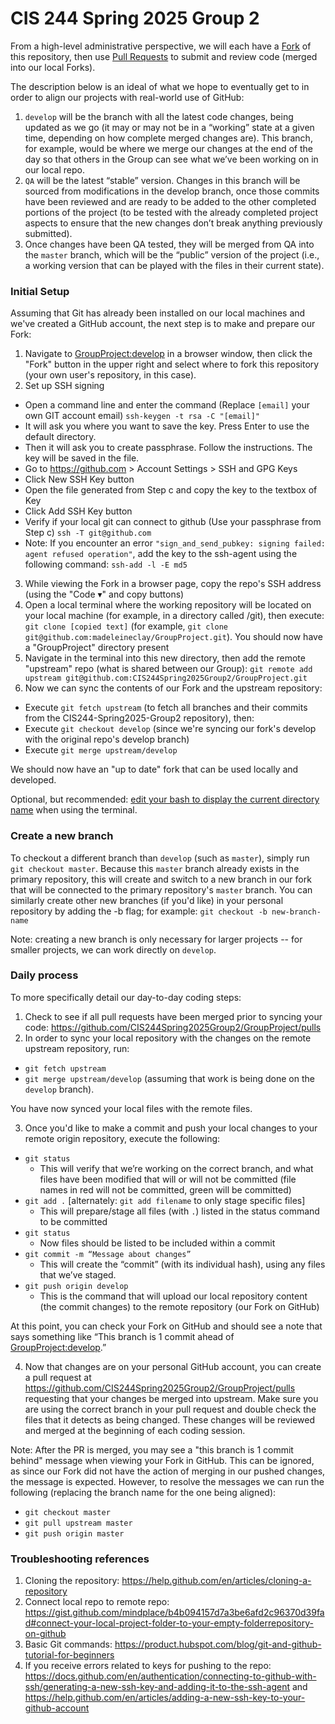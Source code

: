 # CIS 244 Spring 2025 Group 2

From a high-level administrative perspective, we will each have a [Fork](https://docs.github.com/en/get-started/quickstart/fork-a-repo) of this repository, then use [Pull Requests](https://docs.github.com/en/pull-requests/collaborating-with-pull-requests/proposing-changes-to-your-work-with-pull-requests/creating-a-pull-request?tool=webui) to submit and review code (merged into our local Forks). 

The description below is an ideal of what we hope to eventually get to in order to align our projects with real-world use of GitHub:
1. `develop` will be the branch with all the latest code changes, being updated as we go (it may or may not be in a “working” state at a given time, depending on how complete merged changes are). This branch, for example, would be where we merge our changes at the end of the day so that others in the Group can see what we’ve been working on in our local repo.
2. `QA` will be the latest “stable” version. Changes in this branch will be sourced from modifications in the develop branch, once those commits have been reviewed and are ready to be added to the other completed portions of the project (to be tested with the already completed project aspects to ensure that the new changes don’t break anything previously submitted).
3. Once changes have been QA tested, they will be merged from QA into the `master` branch, which will be the “public” version of the project (i.e., a working version that can be played with the files in their current state).

### Initial Setup

Assuming that Git has already been installed on our local machines and we've created a GitHub account, the next step is to make and prepare our Fork:
1. Navigate to [GroupProject:develop](https://github.com/CIS244Spring2025Group2/GroupProject/tree/develop) in a browser window, then click the "Fork" button in the upper right and select where to fork this repository (your own user's repository, in this case).
2. Set up SSH signing
 * Open a command line and enter the command (Replace `[email]` your own GIT account email) `ssh-keygen -t rsa -C "[email]"`
 * It will ask you where you want to save the key. Press Enter to use the default directory.
 * Then it will ask you to create passphrase. Follow the instructions. The key will be saved in the file.
 * Go to https://github.com  > Account Settings > SSH and GPG Keys
 * Click New SSH Key button
 * Open the file generated from Step c and copy the key to the textbox of Key
 * Click Add SSH Key button
 * Verify if your local git can connect to github (Use your passphrase from Step c) `ssh -T git@github.com`
 * Note: If you encounter an error `"sign_and_send_pubkey: signing failed: agent refused operation"`, add the key to the ssh-agent using the following command: `ssh-add -l -E md5`
3. While viewing the Fork in a browser page, copy the repo's SSH address (using the "Code ▾" and copy buttons)
4. Open a local terminal where the working repository will be located on your local machine (for example, in a directory called /git), then execute: `git clone [copied text]` (for example, `git clone git@github.com:madeleineclay/GroupProject.git`). You should now have a "GroupProject" directory present
5. Navigate in the terminal into this new directory, then add the remote "upstream" repo (what is shared between our Group): `git remote add upstream git@github.com:CIS244Spring2025Group2/GroupProject.git`
6. Now we can sync the contents of our Fork and the upstream repository: 
 * Execute `git fetch upstream` (to fetch all branches and their commits from the CIS244-Spring2025-Group2 repository), then:
 * Execute `git checkout develop`  (since we're syncing our fork's develop with the original repo's develop branch)
 * Execute `git merge upstream/develop`

We should now have an "up to date" fork that can be used locally and developed.

Optional, but recommended: [edit your bash to display the current directory name](https://grow.liferay.com/people/GIT+tips+and+tricks#section-GIT+tips+and+tricks-How+to+display+the+current+branch+name+in+your+prompt+on+Linux) when using the terminal.

### Create a new branch

To checkout a different branch than `develop` (such as `master`), simply run `git checkout master`. Because this `master` branch already exists in the primary repository, this will create and switch to a new branch in our fork that will be connected to the primary repository's `master` branch. You can similarly create other new branches (if you'd like) in your personal repository by adding the -b flag; for example: `git checkout -b new-branch-name`

Note: creating a new branch is only necessary for larger projects -- for smaller projects, we can work directly on `develop`.

### Daily process
To more specifically detail our day-to-day coding steps:
1. Check to see if all pull requests have been merged prior to syncing your code: https://github.com/CIS244Spring2025Group2/GroupProject/pulls
2. In order to sync your local repository with the changes on the remote upstream repository, run:

 * `git fetch upstream`
 * `git merge upstream/develop` (assuming that work is being done on the `develop` branch).

You have now synced your local files with the remote files.

3. Once you'd like to make a commit and push your local changes to your remote origin repository, execute the following:

* `git status`
  * This will verify that we’re working on the correct branch, and what files have been modified that will or will not be committed (file names in red will not be committed, green will be committed)
* `git add .` [alternately: `git add filename` to only stage specific files]
  * This will prepare/stage all files (with `.`) listed in the status command to be committed
* `git status`
  * Now files should be listed to be included within a commit
* `git commit -m “Message about changes”`
  * This will create the “commit” (with its individual hash), using any files that we’ve staged.
* `git push origin develop`
  * This is the command that will upload our local repository content (the commit changes) to the remote repository (our Fork on GitHub)

At this point, you can check your Fork on GitHub and should see a note that says something like “This branch is 1 commit ahead of [GroupProject:develop](https://github.com/CIS244Spring2025Group2/GroupProject).”

4. Now that changes are on your personal GitHub account, you can create a pull request at https://github.com/CIS244Spring2025Group2/GroupProject/pulls requesting that your changes be merged into upstream. Make sure you are using the correct branch in your pull request and double check the files that it detects as being changed. These changes will be reviewed and merged at the beginning of each coding session.

Note: After the PR is merged, you may see a "this branch is 1 commit behind" message when viewing your Fork in GitHub. This can be ignored, as since our Fork did not have the action of merging in our pushed changes, the message is expected. However, to resolve the messages we can run the following (replacing the branch name for the one being aligned):
* `git checkout master`
* `git pull upstream master`
* `git push origin master`

### Troubleshooting references
1. Cloning the repository: https://help.github.com/en/articles/cloning-a-repository
2. Connect local repo to remote repo: https://gist.github.com/mindplace/b4b094157d7a3be6afd2c96370d39fad#connect-your-local-project-folder-to-your-empty-folderrepository-on-github
3. Basic Git commands: https://product.hubspot.com/blog/git-and-github-tutorial-for-beginners
4. If you receive errors related to keys for pushing to the repo: https://docs.github.com/en/authentication/connecting-to-github-with-ssh/generating-a-new-ssh-key-and-adding-it-to-the-ssh-agent and https://help.github.com/en/articles/adding-a-new-ssh-key-to-your-github-account
